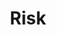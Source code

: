 ---
category: cr
title: Risk
definition: The product of the probability and magnitude (or severity) of a poten al harm.
---